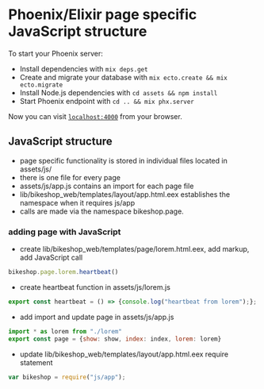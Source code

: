# Phoenix/Elixir page specific JavaScript structure

To start your Phoenix server:

  * Install dependencies with `mix deps.get`
  * Create and migrate your database with `mix ecto.create && mix ecto.migrate`
  * Install Node.js dependencies with `cd assets && npm install`
  * Start Phoenix endpoint with `cd .. && mix phx.server`

Now you can visit [`localhost:4000`](http://localhost:4000) from your browser.

## JavaScript structure

  * page specific functionality is stored in individual files located in assets/js/
  * there is one file for every page
  * assets/js/app.js contains an import for each page file
  * lib/bikeshop_web/templates/layout/app.html.eex establishes the namespace when it requires js/app
  * calls are made via the namespace bikeshop.page.
  ### adding page with JavaScript
  
  * create lib/bikeshop_web/templates/page/lorem.html.eex, add markup, add JavaScript call
  ```javascript
bikeshop.page.lorem.heartbeat()
```
  * create heartbeat function in assets/js/lorem.js
  ```javascript  
export const heartbeat = () => {console.log("heartbeat from lorem");};
```
  * add import and update page in assets/js/app.js
  ```javascript  
import * as lorem from "./lorem"
export const page = {show: show, index: index, lorem: lorem}
```
  * update lib/bikeshop_web/templates/layout/app.html.eex require statement
  ```javascript  
var bikeshop = require("js/app");
```
